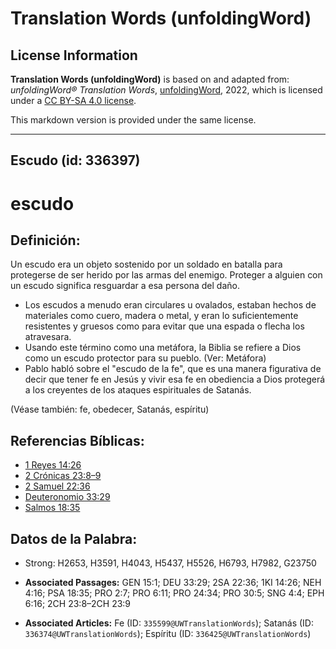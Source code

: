 # Translation Words (unfoldingWord)

## License Information

**Translation Words (unfoldingWord)** is based on and adapted from: _unfoldingWord® Translation Words_, [unfoldingWord](https://unfoldingword.org/utw), 2022, which is licensed under a [CC BY-SA 4.0 license](https://creativecommons.org/licenses/by-sa/4.0/legalcode.en).

This markdown version is provided under the same license.



--------------------------------

## Escudo (id: 336397)

escudo
======

Definición:
-----------

Un escudo era un objeto sostenido por un soldado en batalla para protegerse de ser herido por las armas del enemigo. Proteger a alguien con un escudo significa resguardar a esa persona del daño.

* Los escudos a menudo eran circulares u ovalados, estaban hechos de materiales como cuero, madera o metal, y eran lo suficientemente resistentes y gruesos como para evitar que una espada o flecha los atravesara.
* Usando este término como una metáfora, la Biblia se refiere a Dios como un escudo protector para su pueblo. (Ver: Metáfora)
* Pablo habló sobre el "escudo de la fe", que es una manera figurativa de decir que tener fe en Jesús y vivir esa fe en obediencia a Dios protegerá a los creyentes de los ataques espirituales de Satanás.

(Véase también: fe, obedecer, Satanás, espíritu)

Referencias Bíblicas:
---------------------

* [1 Reyes 14:26](https://ref.ly/1Kgs14:26)
* [2 Crónicas 23:8–9](https://ref.ly/2Chr23:8-2Chr23:9)
* [2 Samuel 22:36](https://ref.ly/2Sam22:36)
* [Deuteronomio 33:29](https://ref.ly/Deut33:29)
* [Salmos 18:35](https://ref.ly/Ps18:35)

Datos de la Palabra:
--------------------

* Strong: H2653, H3591, H4043, H5437, H5526, H6793, H7982, G23750

* **Associated Passages:** GEN 15:1; DEU 33:29; 2SA 22:36; 1KI 14:26; NEH 4:16; PSA 18:35; PRO 2:7; PRO 6:11; PRO 24:34; PRO 30:5; SNG 4:4; EPH 6:16; 2CH 23:8–2CH 23:9
* **Associated Articles:** Fe (ID: `335599@UWTranslationWords`); Satanás (ID: `336374@UWTranslationWords`); Espíritu (ID: `336425@UWTranslationWords`)

